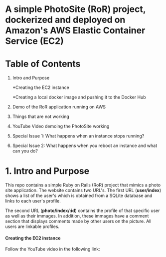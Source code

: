# A simple PhotoSite (RoR) project, dockerized and deployed on Amazon's AWS Elastic Container Service (EC2)



# Table of Contents
1. Intro and Purpose 

     
     *Creating the EC2 instance
        
     *Creating a local docker image and pushing it to the Docker Hub
        

2. Demo of the RoR application running on AWS


3. Things that are not working
4. YouTube Video demoing the PhotoSite working
5. Special Issue 1: What happens when an instance stops running?
6. Special Issue 2: What happens when you reboot an instance and what can you do?



# 1. Intro and Purpose

This repo contains a simple Ruby on Rails (RoR) project that mimics a photo site application. The website contains two URL's. The first URL (**user/index**) shows a list of the user's which is obtained from a SQLite database and links to each user's profile.

The second URL (**photo/index/:id**) contains the profile of that specific user as well as their immages. In addition, these immages have a comment section that displays comments made by other users on the picture. All users are linkable profiles.

#### Creating the EC2 instance

Follow the YouTube video in the following link:




